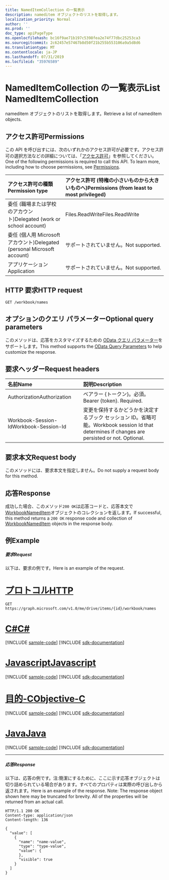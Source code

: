 ```yaml
---
title: NamedItemCollection の一覧表示
description: nameditem オブジェクトのリストを取得します。
localization_priority: Normal
author: ''
ms.prod: ''
doc_type: apiPageType
ms.openlocfilehash: bc16f9ae71b197c5398fea2e74f77dbc25253ca3
ms.sourcegitcommit: 2c62457e57467b8d50f21b255b553106a9a5d8d6
ms.translationtype: MT
ms.contentlocale: ja-JP
ms.lasthandoff: 07/31/2019
ms.locfileid: "35976589"
---
```

# <a name="list-nameditemcollection"></a><span data-ttu-id="2e977-103">NamedItemCollection の一覧表示</span><span class="sxs-lookup"><span data-stu-id="2e977-103">List NamedItemCollection</span></span>

<span data-ttu-id="2e977-104">nameditem オブジェクトのリストを取得します。</span><span class="sxs-lookup"><span data-stu-id="2e977-104">Retrieve a list of nameditem objects.</span></span>
## <a name="permissions"></a><span data-ttu-id="2e977-105">アクセス許可</span><span class="sxs-lookup"><span data-stu-id="2e977-105">Permissions</span></span>
<span data-ttu-id="2e977-p101">この API を呼び出すには、次のいずれかのアクセス許可が必要です。アクセス許可の選択方法などの詳細については、「[アクセス許可](/graph/permissions-reference)」を参照してください。</span><span class="sxs-lookup"><span data-stu-id="2e977-p101">One of the following permissions is required to call this API. To learn more, including how to choose permissions, see [Permissions](/graph/permissions-reference).</span></span>

|<span data-ttu-id="2e977-108">アクセス許可の種類</span><span class="sxs-lookup"><span data-stu-id="2e977-108">Permission type</span></span>      | <span data-ttu-id="2e977-109">アクセス許可 (特権の小さいものから大きいものへ)</span><span class="sxs-lookup"><span data-stu-id="2e977-109">Permissions (from least to most privileged)</span></span>              |
|:--------------------|:---------------------------------------------------------|
|<span data-ttu-id="2e977-110">委任 (職場または学校のアカウント)</span><span class="sxs-lookup"><span data-stu-id="2e977-110">Delegated (work or school account)</span></span> | <span data-ttu-id="2e977-111">Files.ReadWrite</span><span class="sxs-lookup"><span data-stu-id="2e977-111">Files.ReadWrite</span></span>    |
|<span data-ttu-id="2e977-112">委任 (個人用 Microsoft アカウント)</span><span class="sxs-lookup"><span data-stu-id="2e977-112">Delegated (personal Microsoft account)</span></span> | <span data-ttu-id="2e977-113">サポートされていません。</span><span class="sxs-lookup"><span data-stu-id="2e977-113">Not supported.</span></span>    |
|<span data-ttu-id="2e977-114">アプリケーション</span><span class="sxs-lookup"><span data-stu-id="2e977-114">Application</span></span> | <span data-ttu-id="2e977-115">サポートされていません。</span><span class="sxs-lookup"><span data-stu-id="2e977-115">Not supported.</span></span> |

## <a name="http-request"></a><span data-ttu-id="2e977-116">HTTP 要求</span><span class="sxs-lookup"><span data-stu-id="2e977-116">HTTP request</span></span>
<!-- { "blockType": "ignored" } -->
```http
GET /workbook/names
```
## <a name="optional-query-parameters"></a><span data-ttu-id="2e977-117">オプションのクエリ パラメーター</span><span class="sxs-lookup"><span data-stu-id="2e977-117">Optional query parameters</span></span>
<span data-ttu-id="2e977-118">このメソッドは、応答をカスタマイズするための [OData クエリ パラメーター](https://developer.microsoft.com/graph/docs/concepts/query_parameters)をサポートします。</span><span class="sxs-lookup"><span data-stu-id="2e977-118">This method supports the [OData Query Parameters](https://developer.microsoft.com/graph/docs/concepts/query_parameters) to help customize the response.</span></span>

## <a name="request-headers"></a><span data-ttu-id="2e977-119">要求ヘッダー</span><span class="sxs-lookup"><span data-stu-id="2e977-119">Request headers</span></span>
| <span data-ttu-id="2e977-120">名前</span><span class="sxs-lookup"><span data-stu-id="2e977-120">Name</span></span>      |<span data-ttu-id="2e977-121">説明</span><span class="sxs-lookup"><span data-stu-id="2e977-121">Description</span></span>|
|:----------|:----------|
| <span data-ttu-id="2e977-122">Authorization</span><span class="sxs-lookup"><span data-stu-id="2e977-122">Authorization</span></span>  | <span data-ttu-id="2e977-p102">ベアラー {トークン}。必須。</span><span class="sxs-lookup"><span data-stu-id="2e977-p102">Bearer {token}. Required.</span></span> |
| <span data-ttu-id="2e977-125">Workbook-Session-Id</span><span class="sxs-lookup"><span data-stu-id="2e977-125">Workbook-Session-Id</span></span>  | <span data-ttu-id="2e977-p103">変更を保持するかどうかを決定するブック セッション ID。省略可能。</span><span class="sxs-lookup"><span data-stu-id="2e977-p103">Workbook session Id that determines if changes are persisted or not. Optional.</span></span>|

## <a name="request-body"></a><span data-ttu-id="2e977-128">要求本文</span><span class="sxs-lookup"><span data-stu-id="2e977-128">Request body</span></span>
<span data-ttu-id="2e977-129">このメソッドには、要求本文を指定しません。</span><span class="sxs-lookup"><span data-stu-id="2e977-129">Do not supply a request body for this method.</span></span>

## <a name="response"></a><span data-ttu-id="2e977-130">応答</span><span class="sxs-lookup"><span data-stu-id="2e977-130">Response</span></span>

<span data-ttu-id="2e977-131">成功した場合、このメソッド`200 OK`は応答コードと、応答本文で[WorkbookNamedItem](../resources/nameditem.md)オブジェクトのコレクションを返します。</span><span class="sxs-lookup"><span data-stu-id="2e977-131">If successful, this method returns a `200 OK` response code and collection of [WorkbookNamedItem](../resources/nameditem.md) objects in the response body.</span></span>
## <a name="example"></a><span data-ttu-id="2e977-132">例</span><span class="sxs-lookup"><span data-stu-id="2e977-132">Example</span></span>
##### <a name="request"></a><span data-ttu-id="2e977-133">要求</span><span class="sxs-lookup"><span data-stu-id="2e977-133">Request</span></span>
<span data-ttu-id="2e977-134">以下は、要求の例です。</span><span class="sxs-lookup"><span data-stu-id="2e977-134">Here is an example of the request.</span></span>

# <a name="httptabhttp"></a>[<span data-ttu-id="2e977-135">プロトコル</span><span class="sxs-lookup"><span data-stu-id="2e977-135">HTTP</span></span>](#tab/http)
<!-- {
  "blockType": "request",
  "name": "get_nameditemcollection"
}-->
```http
GET https://graph.microsoft.com/v1.0/me/drive/items/{id}/workbook/names
```
# <a name="ctabcsharp"></a>[<span data-ttu-id="2e977-136">C#</span><span class="sxs-lookup"><span data-stu-id="2e977-136">C#</span></span>](#tab/csharp)
[!INCLUDE [sample-code](../includes/snippets/csharp/get-nameditemcollection-csharp-snippets.md)]
[!INCLUDE [sdk-documentation](../includes/snippets/snippets-sdk-documentation-link.md)]

# <a name="javascripttabjavascript"></a>[<span data-ttu-id="2e977-137">Javascript</span><span class="sxs-lookup"><span data-stu-id="2e977-137">Javascript</span></span>](#tab/javascript)
[!INCLUDE [sample-code](../includes/snippets/javascript/get-nameditemcollection-javascript-snippets.md)]
[!INCLUDE [sdk-documentation](../includes/snippets/snippets-sdk-documentation-link.md)]

# <a name="objective-ctabobjc"></a>[<span data-ttu-id="2e977-138">目的-C</span><span class="sxs-lookup"><span data-stu-id="2e977-138">Objective-C</span></span>](#tab/objc)
[!INCLUDE [sample-code](../includes/snippets/objc/get-nameditemcollection-objc-snippets.md)]
[!INCLUDE [sdk-documentation](../includes/snippets/snippets-sdk-documentation-link.md)]

# <a name="javatabjava"></a>[<span data-ttu-id="2e977-139">Java</span><span class="sxs-lookup"><span data-stu-id="2e977-139">Java</span></span>](#tab/java)
[!INCLUDE [sample-code](../includes/snippets/java/get-nameditemcollection-java-snippets.md)]
[!INCLUDE [sdk-documentation](../includes/snippets/snippets-sdk-documentation-link.md)]

---

##### <a name="response"></a><span data-ttu-id="2e977-140">応答</span><span class="sxs-lookup"><span data-stu-id="2e977-140">Response</span></span>
<span data-ttu-id="2e977-p104">以下は、応答の例です。注:簡潔にするために、ここに示す応答オブジェクトは切り詰められている場合があります。すべてのプロパティは実際の呼び出しから返されます。</span><span class="sxs-lookup"><span data-stu-id="2e977-p104">Here is an example of the response. Note: The response object shown here may be truncated for brevity. All of the properties will be returned from an actual call.</span></span>
<!-- {
  "blockType": "response",
  "truncated": true,
  "@odata.type": "microsoft.graph.workbookNamedItem",
  "isCollection": true
} -->
```http
HTTP/1.1 200 OK
Content-type: application/json
Content-length: 136

{
  "value": [
    {
      "name": "name-value",
      "type": "type-value",
      "value": {
      },
      "visible": true
    }
  ]
}
```

<!-- uuid: 8fcb5dbc-d5aa-4681-8e31-b001d5168d79
2015-10-25 14:57:30 UTC -->
<!-- {
  "type": "#page.annotation",
  "description": "List NamedItemCollection",
  "keywords": "",
  "section": "documentation",
  "tocPath": "",
  "suppressions": [
  ]
}-->
